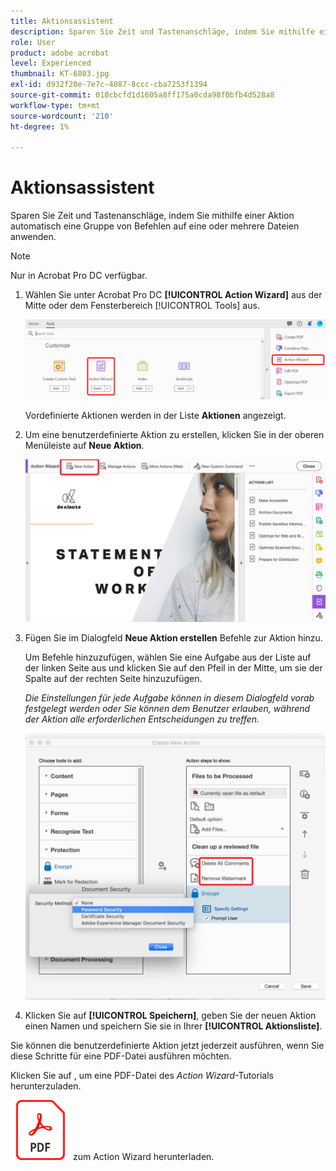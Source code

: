 ```yaml
---
title: Aktionsassistent
description: Sparen Sie Zeit und Tastenanschläge, indem Sie mithilfe einer Aktion automatisch eine Gruppe von Befehlen auf eine oder mehrere Dateien anwenden
role: User
product: adobe acrobat
level: Experienced
thumbnail: KT-6803.jpg
exl-id: d932f20e-7e7c-4087-8ccc-cba7253f1394
source-git-commit: 018cbcfd1d1605a8ff175a0cda98f0bfb4d528a8
workflow-type: tm+mt
source-wordcount: '210'
ht-degree: 1%

---
```


# Aktionsassistent

Sparen Sie Zeit und Tastenanschläge, indem Sie mithilfe einer Aktion automatisch eine Gruppe von Befehlen auf eine oder mehrere Dateien anwenden.

>[!NOTE]
>
>Nur in Acrobat Pro DC verfügbar.

1. Wählen Sie unter Acrobat Pro DC **[!UICONTROL Action Wizard]** aus der Mitte oder dem Fensterbereich [!UICONTROL Tools] aus.

   ![Action Wizard Schritt 1](../assets/ActionWizard_1.png)

   Vordefinierte Aktionen werden in der Liste **Aktionen** angezeigt.

1. Um eine benutzerdefinierte Aktion zu erstellen, klicken Sie in der oberen Menüleiste auf **Neue Aktion**.

   ![Action Wizard Schritt 2](../assets/ActionWizard_2.png)

1. Fügen Sie im Dialogfeld **Neue Aktion erstellen** Befehle zur Aktion hinzu.

   Um Befehle hinzuzufügen, wählen Sie eine Aufgabe aus der Liste auf der linken Seite aus und klicken Sie auf den Pfeil in der Mitte, um sie der Spalte auf der rechten Seite hinzuzufügen.

   *Die Einstellungen für jede Aufgabe können in diesem Dialogfeld vorab festgelegt werden oder Sie können dem Benutzer erlauben, während der Aktion alle erforderlichen Entscheidungen zu treffen.*

   ![Action Wizard Schritt 3](../assets/ActionWizard_3.png)

1. Klicken Sie auf **[!UICONTROL Speichern]**, geben Sie der neuen Aktion einen Namen und speichern Sie sie in Ihrer **[!UICONTROL Aktionsliste]**.

Sie können die benutzerdefinierte Aktion jetzt jederzeit ausführen, wenn Sie diese Schritte für eine PDF-Datei ausführen möchten.

Klicken Sie auf , um eine PDF-Datei des *Action Wizard*-Tutorials herunterzuladen.

[![Tutorial](../assets/acrobat_PDF_96.png)](../assets/AcrobatDCActionWizard.pdf) zum Action Wizard herunterladen.
